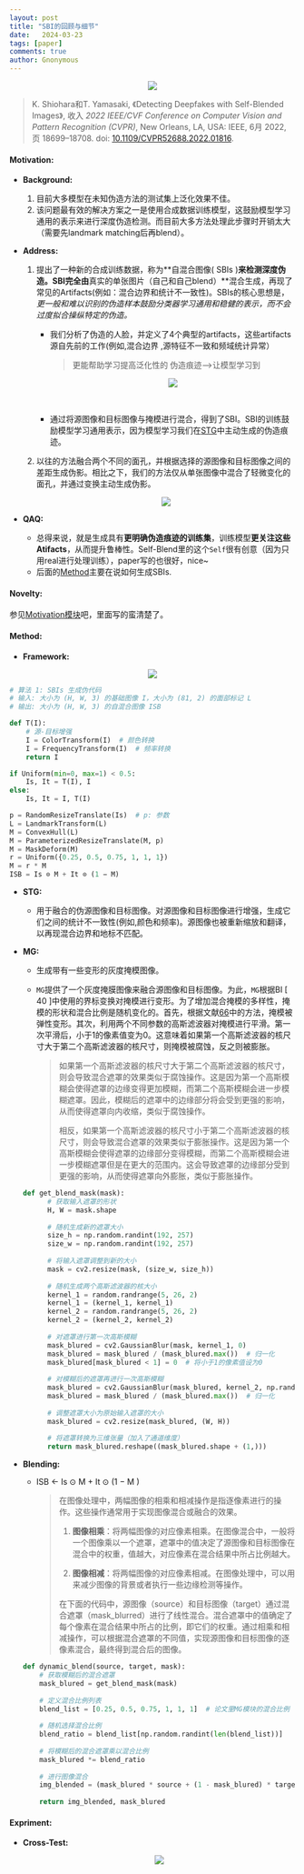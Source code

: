 ```yaml
---
layout: post
title: "SBI的回顾与细节"
date:   2024-03-23
tags: [paper]
comments: true
author: Gnonymous
---
```


<center><img  src="https://raw.githubusercontent.com/Gnonymous/Gnonymous.github.io/master/images/SBI.png"></center>


>K. Shiohara和T. Yamasaki, 《Detecting Deepfakes with Self-Blended Images》, 收入 *2022 IEEE/CVF Conference on Computer Vision and Pattern Recognition (CVPR)*, New Orleans, LA, USA: IEEE, 6月 2022, 页 18699–18708. doi: [10.1109/CVPR52688.2022.01816](https://doi.org/10.1109/CVPR52688.2022.01816).

#### <span id="Motivation">Motivation:</span>

* **Background:**
  
  1. 目前大多模型在未知伪造方法的测试集上泛化效果不佳。
  2. 该问题最有效的解决方案之一是使用合成数据训练模型，这鼓励模型学习通用的表示来进行深度伪造检测。而目前大多方法处理此步骤时开销太大（需要先landmark matching后再blend）。
  
* **Address:**

  1. 提出了一种新的合成训练数据，称为**自混合图像( SBIs )**来检测深度伪造。SBI完全由**真实的单张图片（自己和自己blend）**混合生成，再现了常见的Artifacts(例如：混合边界和统计不一致性)。SBIs的核心思想是，*更一般和难以识别的伪造样本鼓励分类器学习通用和稳健的表示，而不会过度拟合操纵特定的伪造。*

     * 我们分析了伪造的人脸，并定义了4个典型的artifacts，这些artifacts源自先前的工作(例如,混合边界 ,源特征不一致和频域统计异常）

       > 更能帮助学习提高泛化性的 伪造痕迹——>让模型学习到

       <center><img src="https://raw.githubusercontent.com/Gnonymous/Gnonymous.github.io/master/images/SBI_artifacts.png">

       ​		

     * 通过将源图像和目标图像与掩模进行混合，得到了SBI。SBI的训练鼓励模型学习通用表示，因为模型学习我们在[STG](#STG)中主动生成的伪造痕迹。

  2. 以往的方法融合两个不同的面孔，并根据选择的源图像和目标图像之间的差距生成伪影。相比之下，我们的方法仅从单张图像中混合了轻微变化的面孔，并通过变换主动生成伪影。

     <center><img src="https://raw.githubusercontent.com/Gnonymous/Gnonymous.github.io/master/images/SBI_efficient.png">

* **QAQ:**
  * 总得来说，就是生成具有**更明确伪造痕迹的训练集**，训练模型**更关注这些Atifacts**，从而提升鲁棒性。Self-Blend里的这个`Self`很有创意（因为只用real进行处理训练），paper写的也很好，nice~
  * 后面的[Method](#Method)主要在说如何生成SBIs.

#### Novelty:

参见[Motivation模块](#Motivation)吧，里面写的蛮清楚了。

#### <span id="Method">Method:</span>

* **Framework:**

<center><img src="https://raw.githubusercontent.com/Gnonymous/Gnonymous.github.io/master/images/SBI_framwork.png"></center>


~~~python
# 算法 1: SBIs 生成伪代码
# 输入: 大小为 (H, W, 3) 的基础图像 I，大小为 (81, 2) 的面部标记 L
# 输出: 大小为 (H, W, 3) 的自混合图像 ISB

def T(I):
    # 源-目标增强
    I = ColorTransform(I)  # 颜色转换
    I = FrequencyTransform(I)  # 频率转换
    return I

if Uniform(min=0, max=1) < 0.5:
    Is, It = T(I), I
else:
    Is, It = I, T(I)

p = RandomResizeTranslate(Is)  # p: 参数
L = LandmarkTransform(L)
M = ConvexHull(L)
M = ParameterizedResizeTranslate(M, p)
M = MaskDeform(M)
r = Uniform({0.25, 0.5, 0.75, 1, 1, 1})
M = r * M
ISB = Is ⊙ M + It ⊙ (1 − M)
~~~

* **<span id ="STG">STG:</span>**

  * 用于融合的伪源图像和目标图像。对源图像和目标图像进行增强，生成它们之间的统计不一致性(例如,颜色和频率)。源图像也被重新缩放和翻译，以再现混合边界和地标不匹配。

* **MG:**

  * 生成带有一些变形的灰度掩模图像。

  * `MG`提供了一个灰度掩膜图像来融合源图像和目标图像。为此，`MG`根据BI [ 40 ]中使用的界标变换对掩模进行变形。为了增加混合掩模的多样性，掩模的形状和混合比例是随机变化的。首先，根据文献[66][1]中的方法，掩模被弹性变形。其次，利用两个不同参数的高斯滤波器对掩模进行平滑。第一次平滑后，小于1的像素值变为0。这意味着如果第一个高斯滤波器的核尺寸大于第二个高斯滤波器的核尺寸，则掩模被腐蚀，反之则被膨胀。

    >如果第一个高斯滤波器的核尺寸大于第二个高斯滤波器的核尺寸，则会导致混合遮罩的效果类似于腐蚀操作。这是因为第一个高斯模糊会使得遮罩的边缘变得更加模糊，而第二个高斯模糊会进一步模糊遮罩。因此，模糊后的遮罩中的边缘部分将会受到更强的影响，从而使得遮罩向内收缩，类似于腐蚀操作。
    >
    >相反，如果第一个高斯滤波器的核尺寸小于第二个高斯滤波器的核尺寸，则会导致混合遮罩的效果类似于膨胀操作。这是因为第一个高斯模糊会使得遮罩的边缘部分变得模糊，而第二个高斯模糊会进一步模糊遮罩但是在更大的范围内。这会导致遮罩的边缘部分受到更强的影响，从而使得遮罩向外膨胀，类似于膨胀操作。

  ~~~python
  def get_blend_mask(mask):
        # 获取输入遮罩的形状
        H, W = mask.shape
        
        # 随机生成新的遮罩大小
        size_h = np.random.randint(192, 257)
        size_w = np.random.randint(192, 257)
        
        # 将输入遮罩调整到新的大小
        mask = cv2.resize(mask, (size_w, size_h))
        
        # 随机生成两个高斯滤波器的核大小
        kernel_1 = random.randrange(5, 26, 2)
        kernel_1 = (kernel_1, kernel_1)
        kernel_2 = random.randrange(5, 26, 2)
        kernel_2 = (kernel_2, kernel_2)
        
        # 对遮罩进行第一次高斯模糊
        mask_blured = cv2.GaussianBlur(mask, kernel_1, 0)
        mask_blured = mask_blured / (mask_blured.max())  # 归一化
        mask_blured[mask_blured < 1] = 0  # 将小于1的像素值设为0
        
        # 对模糊后的遮罩再进行一次高斯模糊
        mask_blured = cv2.GaussianBlur(mask_blured, kernel_2, np.random.randint(5, 46))
        mask_blured = mask_blured / (mask_blured.max())  # 归一化
        
        # 调整遮罩大小为原始输入遮罩的大小
        mask_blured = cv2.resize(mask_blured, (W, H))
        
        # 将遮罩转换为三维张量（加入了通道维度）
        return mask_blured.reshape((mask_blured.shape + (1,)))
  ~~~

* **Blending:**

  * ISB ← Is ⊙ M + It ⊙ (1 − M )

    >在图像处理中，两幅图像的相乘和相减操作是指逐像素进行的操作。这些操作通常用于实现图像混合或融合的效果。
    >
    >1. **图像相乘**：将两幅图像的对应像素相乘。在图像混合中，一般将一个图像乘以一个遮罩，遮罩中的值决定了源图像和目标图像在混合中的权重，值越大，对应像素在混合结果中所占比例越大。
    >
    >2. **图像相减**：将两幅图像的对应像素相减。在图像处理中，可以用来减少图像的背景或者执行一些边缘检测等操作。
    >
    >在下面的代码中，源图像（source）和目标图像（target）通过混合遮罩（mask_blurred）进行了线性混合。混合遮罩中的值确定了每个像素在混合结果中所占的比例，即它们的权重。通过相乘和相减操作，可以根据混合遮罩的不同值，实现源图像和目标图像的逐像素混合，最终得到混合后的图像。

  ~~~python
  def dynamic_blend(source, target, mask):
      # 获取模糊后的混合遮罩
      mask_blured = get_blend_mask(mask)
      
      # 定义混合比例列表
      blend_list = [0.25, 0.5, 0.75, 1, 1, 1]  # 论文里MG模块的混合比例
      
      # 随机选择混合比例
      blend_ratio = blend_list[np.random.randint(len(blend_list))]
      
      # 将模糊后的混合遮罩乘以混合比例
      mask_blured *= blend_ratio
      
      # 进行图像混合
      img_blended = (mask_blured * source + (1 - mask_blured) * target)  # 论文中SBI混合的最终函数
      
      return img_blended, mask_blured
  ~~~

#### Expriment:

* **Cross-Test:**

  <center><img src="https://raw.githubusercontent.com/Gnonymous/Gnonymous.github.io/master/images/SBI_test.png">

[1]: https://openaccess.thecvf.com/content/ICCV2021/html/Zhao_Learning_Self-Consistency_for_Deepfake_Detection_ICCV_2021_paper.html "Zhao, Xiang Xu, Mingze Xu, Hui Ding, Yuanjun Xiong, and Wei Xia. Learning self-consistency for deepfake detection. In ICCV, pages 15023–15033, 2021. 1, 2, 3, 4, 5, 6"
